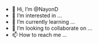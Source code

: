 - 👋 Hi, I’m @NayonD
- 👀 I’m interested in ...
- 🌱 I’m currently learning ...
- 💞️ I’m looking to collaborate on ...
- 📫 How to reach me ...

<!---
NayonD/NayonD is a ✨ special ✨ repository because its `README.md` (this file) appears on your GitHub profile.
You can click the Preview link to take a look at your changes.
--->
